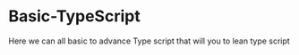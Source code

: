 # Basic-TypeScript
Here we can all basic to advance Type script that will you to lean type script
# 
